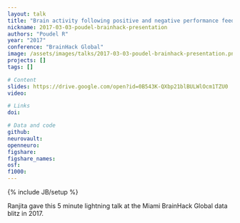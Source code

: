 ```yaml
---
layout: talk
title: "Brain activity following positive and negative performance feedback among abstinent smokers"
nickname: 2017-03-03-poudel-brainhack-presentation
authors: "Poudel R"
year: "2017"
conference: "BrainHack Global"
image: /assets/images/talks/2017-03-03-poudel-brainhack-presentation.png
projects: []
tags: []

# Content
slides: https://drive.google.com/open?id=0B543K-QXbp21blBULWlOcm1TZU0
video:

# Links
doi:

# Data and code
github:
neurovault:
openneuro:
figshare:
figshare_names:
osf:
f1000:
---
```

{% include JB/setup %}

Ranjita gave this 5 minute lightning talk at the Miami BrainHack Global data blitz in 2017.

